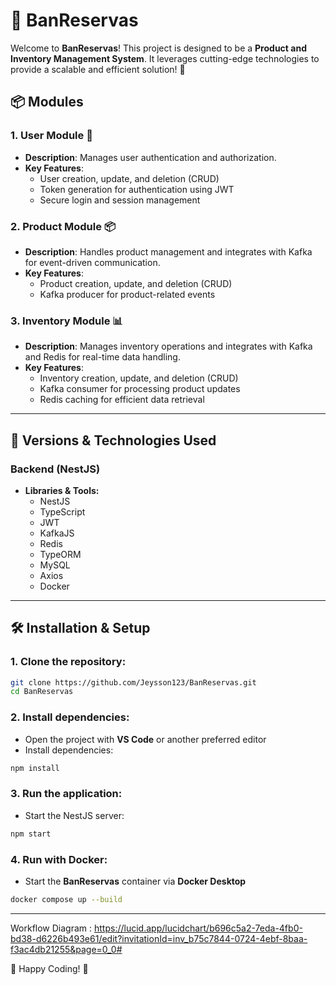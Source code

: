 # 🚀 BanReservas

Welcome to **BanReservas**! This project is designed to be a **Product and Inventory Management System**. It leverages cutting-edge technologies to provide a scalable and efficient solution! 🎉

## 📦 Modules

### 1. **User Module** 👤
   - **Description**: Manages user authentication and authorization.
   - **Key Features**:
     - User creation, update, and deletion (CRUD)
     - Token generation for authentication using JWT
     - Secure login and session management

### 2. **Product Module** 📦
   - **Description**: Handles product management and integrates with Kafka for event-driven communication.
   - **Key Features**:
     - Product creation, update, and deletion (CRUD)
     - Kafka producer for product-related events
     
### 3. **Inventory Module** 📊
   - **Description**: Manages inventory operations and integrates with Kafka and Redis for real-time data handling.
   - **Key Features**:
     - Inventory creation, update, and deletion (CRUD)
     - Kafka consumer for processing product updates
     - Redis caching for efficient data retrieval

---

## 🚀 Versions & Technologies Used

### **Backend** (NestJS)
- **Libraries & Tools:**
  - NestJS
  - TypeScript
  - JWT
  - KafkaJS
  - Redis
  - TypeORM
  - MySQL
  - Axios
  - Docker

---

## 🛠️ Installation & Setup

### 1. Clone the repository:

   ```bash
   git clone https://github.com/Jeysson123/BanReservas.git
   cd BanReservas
   ```

### 2. Install dependencies:

   - Open the project with **VS Code** or another preferred editor
   - Install dependencies:

   ```bash
   npm install
   ```

### 3. Run the application:

   - Start the NestJS server:

   ```bash
   npm start
   ```

### 4. Run with Docker:

   - Start the **BanReservas** container via **Docker Desktop**

   ```bash
   docker compose up --build
   ```  

---

Workflow Diagram : https://lucid.app/lucidchart/b696c5a2-7eda-4fb0-bd38-d6226b493e61/edit?invitationId=inv_b75c7844-0724-4ebf-8baa-f3ac4db21255&page=0_0#

🚀 Happy Coding! 🎉

